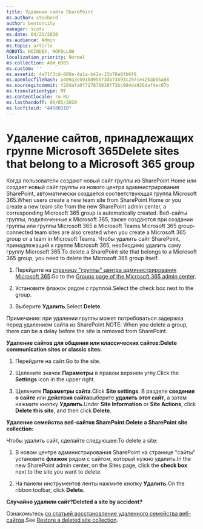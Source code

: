 ```yaml
---
title: Удаление сайта SharePoint
ms.author: stevhord
author: bentoncity
manager: scotv
ms.date: 04/21/2020
ms.audience: Admin
ms.topic: article
ROBOTS: NOINDEX, NOFOLLOW
localization_priority: Normal
ms.collection: Adm_O365
ms.custom: ''
ms.assetid: 4a71f3cd-000a-4a1a-b42a-15b70a8fb6f8
ms.openlocfilehash: a409a3e5916895573db73593c297ce425ab65a88
ms.sourcegitcommit: f28dafa0f727870038f72bc904da926daf4ec07b
ms.translationtype: MT
ms.contentlocale: ru-RU
ms.lasthandoff: 06/05/2020
ms.locfileid: "44580310"
---
```

# <a name="delete-sites-that-belong-to-a-microsoft-365-group"></a><span data-ttu-id="488a8-102">Удаление сайтов, принадлежащих группе Microsoft 365</span><span class="sxs-lookup"><span data-stu-id="488a8-102">Delete sites that belong to a Microsoft 365 group</span></span>

<span data-ttu-id="488a8-103">Когда пользователи создают новый сайт группы из SharePoint Home или создает новый сайт группы из нового центра администрирования SharePoint, автоматически создается соответствующая группа Microsoft 365.</span><span class="sxs-lookup"><span data-stu-id="488a8-103">When users create a new team site from SharePoint Home or you create a new team site from the new SharePoint admin center, a corresponding Microsoft 365 group is automatically created.</span></span> <span data-ttu-id="488a8-104">Веб-сайты группы, подключенные к Microsoft 365, также создаются при создании группы или группы Microsoft 365 в Microsoft Teams.</span><span class="sxs-lookup"><span data-stu-id="488a8-104">Microsoft 365 group-connected team sites are also created when you create a Microsoft 365 group or a team in Microsoft Teams.</span></span> <span data-ttu-id="488a8-105">Чтобы удалить сайт SharePoint, принадлежащий к группе Microsoft 365, необходимо удалить саму группу Microsoft 365.</span><span class="sxs-lookup"><span data-stu-id="488a8-105">To delete a SharePoint site that belongs to a Microsoft 365 group, you need to delete the Microsoft 365 group itself.</span></span> 
  
1. <span data-ttu-id="488a8-106">Перейдите на [страницу "группы" центра администрирования Microsoft 365](https://portal.office.com/adminportal/home#/groups).</span><span class="sxs-lookup"><span data-stu-id="488a8-106">Go to the [Groups page of the Microsoft 365 admin center](https://portal.office.com/adminportal/home#/groups).</span></span>
    
2. <span data-ttu-id="488a8-107">Установите флажок рядом с группой.</span><span class="sxs-lookup"><span data-stu-id="488a8-107">Select the check box next to the group.</span></span>
    
3. <span data-ttu-id="488a8-108">Выберите **Удалить**.</span><span class="sxs-lookup"><span data-stu-id="488a8-108">Select **Delete**.</span></span>
    
<span data-ttu-id="488a8-109">Примечание: при удалении группы может потребоваться задержка перед удалением сайта из SharePoint.</span><span class="sxs-lookup"><span data-stu-id="488a8-109">NOTE: When you delete a group, there can be a delay before the site is removed from SharePoint.</span></span>
  
<span data-ttu-id="488a8-110">**Удаление сайтов для общения или классических сайтов:**</span><span class="sxs-lookup"><span data-stu-id="488a8-110">**Delete communication sites or classic sites:**</span></span>

1. <span data-ttu-id="488a8-111">Перейдите на сайт.</span><span class="sxs-lookup"><span data-stu-id="488a8-111">Go to the site.</span></span>
  
2. <span data-ttu-id="488a8-112">Щелкните значок **Параметры** в правом верхнем углу.</span><span class="sxs-lookup"><span data-stu-id="488a8-112">Click the **Settings** icon in the upper right.</span></span> 
  
3. <span data-ttu-id="488a8-113">Щелкните **Параметры сайта**.</span><span class="sxs-lookup"><span data-stu-id="488a8-113">Click **Site settings**.</span></span> <span data-ttu-id="488a8-114">В разделе **сведения о сайте** или **действия сайта**выберите **удалить этот сайт**, а затем нажмите кнопку **Удалить**.</span><span class="sxs-lookup"><span data-stu-id="488a8-114">Under **Site Information** or **Site Actions**, click **Delete this site**, and then click **Delete**.</span></span>
  
<span data-ttu-id="488a8-115">**Удаление семейства веб-сайтов SharePoint:**</span><span class="sxs-lookup"><span data-stu-id="488a8-115">**Delete a SharePoint site collection:**</span></span>

<span data-ttu-id="488a8-116">Чтобы удалить сайт, сделайте следующее:</span><span class="sxs-lookup"><span data-stu-id="488a8-116">To delete a site:</span></span>
  
1. <span data-ttu-id="488a8-117">В новом центре администрирования SharePoint на странице "сайты" установите **флажок** рядом с сайтом, который нужно удалить.</span><span class="sxs-lookup"><span data-stu-id="488a8-117">In the new SharePoint admin center, on the Sites page, click the **check box** next to the site you want to delete.</span></span> 
    
2. <span data-ttu-id="488a8-118">На панели инструментов ленты нажмите кнопку **Удалить.**</span><span class="sxs-lookup"><span data-stu-id="488a8-118">On the ribbon toolbar, click **Delete.**</span></span>
    
<span data-ttu-id="488a8-119">**Случайно удалили сайт?**</span><span class="sxs-lookup"><span data-stu-id="488a8-119">**Deleted a site by accident?**</span></span>

<span data-ttu-id="488a8-120">Ознакомьтесь [со статьей восстановление удаленного семейства веб-сайтов](https://go.microsoft.com/fwlink/?linkid=867660).</span><span class="sxs-lookup"><span data-stu-id="488a8-120">See [Restore a deleted site collection](https://go.microsoft.com/fwlink/?linkid=867660).</span></span>
  

